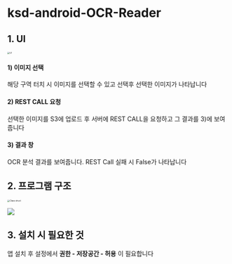 # ksd-android-OCR-Reader
## 1. UI

<img src="https://user-images.githubusercontent.com/16772440/107788869-3ebb9400-6d94-11eb-8f49-6c67e4b25736.jpg" alt="UI" style="zoom:33%;" />



#### 1) 이미지 선택

해당 구역 터치 시 이미지를 선택할 수 있고 선택후 선택한 이미지가 나타납니다

#### 2) REST CALL 요청

선택한 이미지를 S3에 업로드 후 서버에 REST CALL을 요청하고 그 결과를  3)에 보여줍니다

#### 3) 결과 창

OCR 분석 결과를 보여줍니다. REST Call 실패 시 False가 나타납니다

 



## 2. 프로그램 구조
<img src="https://user-images.githubusercontent.com/16772440/107788866-3d8a6700-6d94-11eb-8b7c-3edda929a734.PNG" alt="Class struct" style="zoom:33%;" />

![](C:\Users\HAI-NLP\Desktop\2.PNG)



## 3. 설치 시 필요한 것

앱 설치 후 설정에서 **권한 - 저장공간 - 허용** 이 필요합니다 
